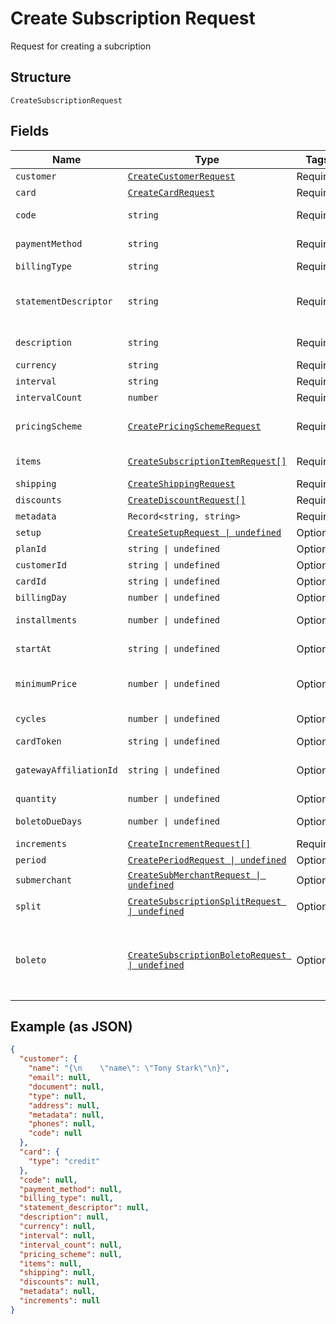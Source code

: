 
# Create Subscription Request

Request for creating a subcription

## Structure

`CreateSubscriptionRequest`

## Fields

| Name | Type | Tags | Description |
|  --- | --- | --- | --- |
| `customer` | [`CreateCustomerRequest`](../../doc/models/create-customer-request.md) | Required | Customer |
| `card` | [`CreateCardRequest`](../../doc/models/create-card-request.md) | Required | Card |
| `code` | `string` | Required | Subscription code |
| `paymentMethod` | `string` | Required | Payment method |
| `billingType` | `string` | Required | Billing type |
| `statementDescriptor` | `string` | Required | Statement descriptor for credit card subscriptions |
| `description` | `string` | Required | Subscription description |
| `currency` | `string` | Required | Currency |
| `interval` | `string` | Required | Interval |
| `intervalCount` | `number` | Required | Interval count |
| `pricingScheme` | [`CreatePricingSchemeRequest`](../../doc/models/create-pricing-scheme-request.md) | Required | Subscription pricing scheme |
| `items` | [`CreateSubscriptionItemRequest[]`](../../doc/models/create-subscription-item-request.md) | Required | Subscription items |
| `shipping` | [`CreateShippingRequest`](../../doc/models/create-shipping-request.md) | Required | Shipping |
| `discounts` | [`CreateDiscountRequest[]`](../../doc/models/create-discount-request.md) | Required | Discounts |
| `metadata` | `Record<string, string>` | Required | Metadata |
| `setup` | [`CreateSetupRequest \| undefined`](../../doc/models/create-setup-request.md) | Optional | Setup data |
| `planId` | `string \| undefined` | Optional | Plan id |
| `customerId` | `string \| undefined` | Optional | Customer id |
| `cardId` | `string \| undefined` | Optional | Card id |
| `billingDay` | `number \| undefined` | Optional | Billing day |
| `installments` | `number \| undefined` | Optional | Number of installments |
| `startAt` | `string \| undefined` | Optional | Subscription start date |
| `minimumPrice` | `number \| undefined` | Optional | Subscription minimum price |
| `cycles` | `number \| undefined` | Optional | Number of cycles |
| `cardToken` | `string \| undefined` | Optional | Card token |
| `gatewayAffiliationId` | `string \| undefined` | Optional | Gateway Affiliation code |
| `quantity` | `number \| undefined` | Optional | Quantity |
| `boletoDueDays` | `number \| undefined` | Optional | Days until boleto expires |
| `increments` | [`CreateIncrementRequest[]`](../../doc/models/create-increment-request.md) | Required | Increments |
| `period` | [`CreatePeriodRequest \| undefined`](../../doc/models/create-period-request.md) | Optional | - |
| `submerchant` | [`CreateSubMerchantRequest \| undefined`](../../doc/models/create-sub-merchant-request.md) | Optional | SubMerchant |
| `split` | [`CreateSubscriptionSplitRequest \| undefined`](../../doc/models/create-subscription-split-request.md) | Optional | Subscription's split |
| `boleto` | [`CreateSubscriptionBoletoRequest \| undefined`](../../doc/models/create-subscription-boleto-request.md) | Optional | Information about fines and interest on the "boleto" used from payment |

## Example (as JSON)

```json
{
  "customer": {
    "name": "{\n    \"name\": \"Tony Stark\"\n}",
    "email": null,
    "document": null,
    "type": null,
    "address": null,
    "metadata": null,
    "phones": null,
    "code": null
  },
  "card": {
    "type": "credit"
  },
  "code": null,
  "payment_method": null,
  "billing_type": null,
  "statement_descriptor": null,
  "description": null,
  "currency": null,
  "interval": null,
  "interval_count": null,
  "pricing_scheme": null,
  "items": null,
  "shipping": null,
  "discounts": null,
  "metadata": null,
  "increments": null
}
```

